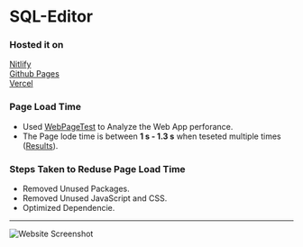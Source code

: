 # SQL-Editor

### Hosted it on
  [Nitlify](https://csb-4fzzm.netlify.app/) \
  [Github Pages](https://lvrchaitanya.github.io/csb-4fzzm/)\
  [Vercel](https://csb-4fzzm-nbi0r3p4m-lvrchaitanya.vercel.app/)
  
 ### Page Load Time
  * Used [WebPageTest](https://www.webpagetest.org/easy) to Analyze the Web App perforance.
  * The Page lode time is between **1 s - 1.3 s** when teseted multiple times ([Results](https://www.webpagetest.org/result/210830_AiDc7J_49a5ed5882664b3672b46c1507eab4b7/)).
 
 ### Steps Taken to Reduse Page Load Time
 * Removed Unused Packages.
 * Removed Unused JavaScript and CSS.
 * Optimized Dependencie.
---
![Website Screenshot](https://user-images.githubusercontent.com/46523605/131338364-dfca4bd4-c1bd-4217-b190-495958d4cafd.png)

   
